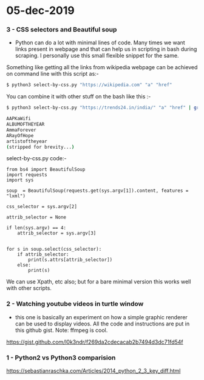 # 05-dec-2019

### 3 - CSS selectors and Beautiful soup 

- Python can do a lot with minimal lines of code. Many times we want links present in webpage and that can help us in scripting in bash during scraping. I personally use this small flexible snippet for the same.

Something like getting all the links from wikipedia webpage can be achieved on command line with this script as:-

```bash
$ python3 select-by-css.py "https://wikipedia.com" "a" "href"
```

You can combine it with other stuff on the bash like this :-

```bash
$ python3 select-by-css.py "https://trends24.in/india/" "a" "href" | grep "?q=" | cut -d"=" -f2 | tr -dc '[:alpha:]\n\r' | sort | uniq

AAPKaWifi
ALBUMOFTHEYEAR
AmmaForever
ARayOfHope
artistoftheyear
(stripped for brevity...) 
```

select-by-css.py code:-
```python3
from bs4 import BeautifulSoup
import requests
import sys

soup  = BeautifulSoup(requests.get(sys.argv[1]).content, features = "lxml")

css_selector = sys.argv[2]

attrib_selector = None

if len(sys.argv) == 4:
    attrib_selector = sys.argv[3]


for s in soup.select(css_selector):
    if attrib_selector:
        print(s.attrs[attrib_selector])
    else:
        print(s)
```

We can use Xpath, etc also; but for a bare minimal version this works well with other scripts. 

### 2 - Watching youtube videos in turtle window

- this one is basically an experiment on how a simple graphic renderer can be used to display videos. All the code and instructions are put in this github gist. Note: ffmpeg is cool.

https://gist.github.com/l0k3ndr/f269da2cdecacab2b7494d3dc71fd54f

### 1 - Python2 vs Python3 comparision

https://sebastianraschka.com/Articles/2014_python_2_3_key_diff.html
